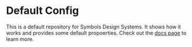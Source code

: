 # Default Config
This is a default repository for Symbols Design Systems. It shows how it works and provides some default propoerties. Check out the [docs page](http://symbols.app/developersintro#configuration) to learn more.
